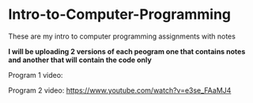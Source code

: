 # Intro-to-Computer-Programming
These are my intro to computer programming assignments with notes 

**I will be uploading 2 versions of each peogram one that contains notes and another that will contain the code only**

Program 1 video: 

Program 2 video: https://www.youtube.com/watch?v=e3se_FAaMJ4
